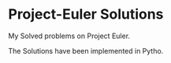 # Project-Euler Solutions
My Solved problems on Project Euler. 

The Solutions have been implemented in Pytho.
